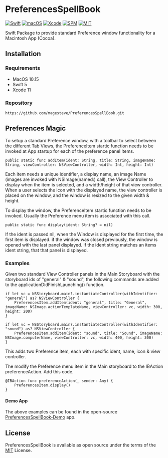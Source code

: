 # PreferencesSpellBook

[![Swift](https://img.shields.io/badge/Swift-5-blue.svg)](https://swift.org)
[![macOS](https://img.shields.io/badge/os-macOS-blue.svg)](https://apple.com/mac)
[![Xcode](https://img.shields.io/badge/Xcode-12-blue.svg)](https://developer.apple.com/xcode)
[![SPM](https://img.shields.io/badge/SPM-Compatible-blue)](https://swift.org/package-manager)
[![MIT](https://img.shields.io/badge/License-MIT-blue.svg)](https://opensource.org/licenses/MIT)

Swift Package to provide standard Preference window functionality for a Macintosh App (Cocoa).

## Installation

### Requirements

- MacOS 10.15
- Swift 5
- Xcode 11

### Repository

    https://github.com/magesteve/PreferencesSpellBook.git

## Preferences Magic

To setup a standard Preference window, with a toolbar to select between the different Tab Views, the PreferenceItem startic function needs to be invoked at App startup for each of the preference panel items.

    public static func addItem(ident: String, title: String, imageName: String, viewController: NSViewController, width: Int, height: Int)

Each item needs a unique identifier, a display name, an image Name (images are invoked with NSImage(named:) call), the View Controller to display when the item is selected, and a width/height of that view controller.  When a user selects the icon with the displayed name, the view controller is placed on the window, and the window is resized to the given width & height.

To display the window, the PreferenceItem startic function needs to be invoked. Usually the Preference menu item is associated with this call.

    public static func display(ident: String? = nil)

If the ident is passed nil, when the Window is displayed for the first time, the first item is displayed. if the window was closed previously, the window is opened with the last panel displayed.  If the ident string matches an items ident string, that that panel is displayed.

### Examples

Given two standard View Controller panels in the Main Storyboard with the storyboard ids of "general" & "sound", the following commands are added to the applicationDidFinishLaunching() function.

    if let vc = NSStoryboard.main?.instantiateController(withIdentifier: "general") as? NSViewController {
        PreferencesItem.addItem(ident: "general", title: "General", imageName: NSImage.actionTemplateName, viewController: vc, width: 300, height: 200)
    }

    if let vc = NSStoryboard.main?.instantiateController(withIdentifier: "sound") as? NSViewController {
        PreferencesItem.addItem(ident: "sound", title: "Sound", imageName: NSImage.computerName, viewController: vc, width: 400, height: 300)
    }

This adds two Preference item, each with specific ident, name, icon & view controller.

The modify the Preference menu item in the Main storyboard to the IBAction preferenceAction.  Add this code.

    @IBAction func preferenceAction(_ sender: Any) {
        PreferencesItem.display()
    }
    
#### Demo App

The above examples can be found in the open-source [PreferencesSpellBook-Demo](https://github.com/magesteve/PreferencesSpellBook-Demo) app.

## License
PreferencesSpellBook is available as open source under the terms of the [MIT](https://github.com/magesteve/PreferencesSpellBook/blob/main/LICENSE) License.
